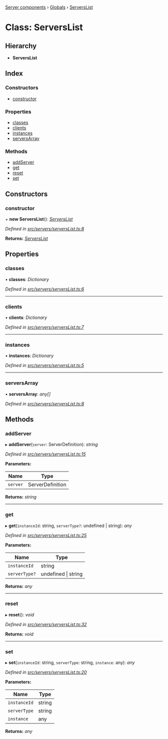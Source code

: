 [Server components](../README.md) › [Globals](../globals.md) › [ServersList](serverslist.md)

# Class: ServersList

## Hierarchy

* **ServersList**

## Index

### Constructors

* [constructor](serverslist.md#constructor)

### Properties

* [classes](serverslist.md#classes)
* [clients](serverslist.md#clients)
* [instances](serverslist.md#instances)
* [serversArray](serverslist.md#serversarray)

### Methods

* [addServer](serverslist.md#addserver)
* [get](serverslist.md#get)
* [reset](serverslist.md#reset)
* [set](serverslist.md#set)

## Constructors

###  constructor

\+ **new ServersList**(): *[ServersList](serverslist.md)*

*Defined in [src/servers/serversList.ts:8](https://github.com/nodulusteam/methodus.dev/blob/8d1d711/modules/platform/server/src/servers/serversList.ts#L8)*

**Returns:** *[ServersList](serverslist.md)*

## Properties

###  classes

• **classes**: *Dictionary*

*Defined in [src/servers/serversList.ts:6](https://github.com/nodulusteam/methodus.dev/blob/8d1d711/modules/platform/server/src/servers/serversList.ts#L6)*

___

###  clients

• **clients**: *Dictionary*

*Defined in [src/servers/serversList.ts:7](https://github.com/nodulusteam/methodus.dev/blob/8d1d711/modules/platform/server/src/servers/serversList.ts#L7)*

___

###  instances

• **instances**: *Dictionary*

*Defined in [src/servers/serversList.ts:5](https://github.com/nodulusteam/methodus.dev/blob/8d1d711/modules/platform/server/src/servers/serversList.ts#L5)*

___

###  serversArray

• **serversArray**: *any[]*

*Defined in [src/servers/serversList.ts:8](https://github.com/nodulusteam/methodus.dev/blob/8d1d711/modules/platform/server/src/servers/serversList.ts#L8)*

## Methods

###  addServer

▸ **addServer**(`server`: ServerDefinition): *string*

*Defined in [src/servers/serversList.ts:15](https://github.com/nodulusteam/methodus.dev/blob/8d1d711/modules/platform/server/src/servers/serversList.ts#L15)*

**Parameters:**

Name | Type |
------ | ------ |
`server` | ServerDefinition |

**Returns:** *string*

___

###  get

▸ **get**(`instanceId`: string, `serverType?`: undefined | string): *any*

*Defined in [src/servers/serversList.ts:25](https://github.com/nodulusteam/methodus.dev/blob/8d1d711/modules/platform/server/src/servers/serversList.ts#L25)*

**Parameters:**

Name | Type |
------ | ------ |
`instanceId` | string |
`serverType?` | undefined &#124; string |

**Returns:** *any*

___

###  reset

▸ **reset**(): *void*

*Defined in [src/servers/serversList.ts:32](https://github.com/nodulusteam/methodus.dev/blob/8d1d711/modules/platform/server/src/servers/serversList.ts#L32)*

**Returns:** *void*

___

###  set

▸ **set**(`instanceId`: string, `serverType`: string, `instance`: any): *any*

*Defined in [src/servers/serversList.ts:20](https://github.com/nodulusteam/methodus.dev/blob/8d1d711/modules/platform/server/src/servers/serversList.ts#L20)*

**Parameters:**

Name | Type |
------ | ------ |
`instanceId` | string |
`serverType` | string |
`instance` | any |

**Returns:** *any*
